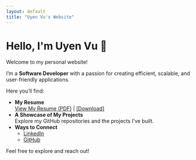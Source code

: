```yaml
---
layout: default
title: "Uyen Vu's Website"
---
```


# Hello, I'm Uyen Vu 👋
Welcome to my personal website!

I’m a **Software Developer** with a passion for creating efficient, scalable, and user-friendly applications.

Here you’ll find:

- **My Resume**  
  [View My Resume (PDF)](files/resume.pdf) | [[Download]](files/resume.pdf)
- **A Showcase of My Projects**  
  Explore my GitHub repositories and the projects I’ve built.
- **Ways to Connect**  
  - [LinkedIn](www.linkedin.com/in/uyen-vu-sf8358)  
  - [GitHub](https://github.com/uynvu078)

Feel free to explore and reach out!
